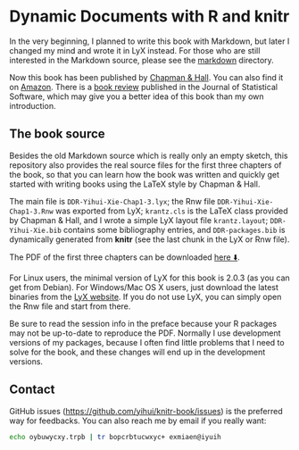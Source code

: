 # Dynamic Documents with R and knitr

In the very beginning, I planned to write this book with Markdown, but later
I changed my mind and wrote it in LyX instead. For those who are still
interested in the Markdown source, please see the [markdown](markdown)
directory.

Now this book has been published by [Chapman &
Hall](https://www.crcpress.com/Dynamic-Documents-with-R-and-knitr-Second-Edition/Xie/9781498716963). You can also find
it on [Amazon](https://www.amazon.com/dp/1498716962/). There is a
[book review](http://www.jstatsoft.org/v56/b02/) published in the Journal of
Statistical Software, which may give you a better idea of this book than my
own introduction.

## The book source

Besides the old Markdown source which is really only an empty sketch, this
repository also provides the real source files for the first three chapters
of the book, so that you can learn how the book was written and quickly get
started with writing books using the LaTeX style by Chapman & Hall.

The main file is `DDR-Yihui-Xie-Chap1-3.lyx`; the Rnw file
`DDR-Yihui-Xie-Chap1-3.Rnw` was exported from LyX; `krantz.cls` is the LaTeX
class provided by Chapman & Hall, and I wrote a simple LyX layout file
`krantz.layout`; `DDR-Yihui-Xie.bib` contains some bibliography entries, and
`DDR-packages.bib` is dynamically generated from **knitr** (see the last
chunk in the LyX or Rnw file).

The PDF of the first three chapters can be downloaded
[here :arrow_down:](https://github.com/yihui/knitr/releases/download/doc/DDR-Yihui-Xie-Chap1-3.pdf).

For Linux users, the minimal version of LyX for this book is 2.0.3 (as you can
get from Debian). For Windows/Mac OS X users, just download the latest binaries
from the [LyX website](http://lyx.org). If you do not use LyX, you can simply
open the Rnw file and start from there.

Be sure to read the session info in the preface because your R packages may
not be up-to-date to reproduce the PDF. Normally I use development versions
of my packages, because I often find little problems that I need to solve
for the book, and these changes will end up in the development versions.

## Contact

GitHub issues (<https://github.com/yihui/knitr-book/issues>) is the
preferred way for feedbacks. You can also reach me by email if you really
want:

```bash
echo oybuwycxy.trpb | tr bopcrbtucwxyc+ exmiaen@iyuih
```
